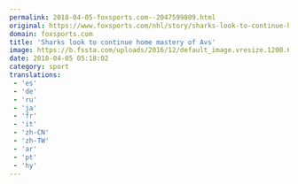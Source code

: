 ```yaml
---
permalink: 2018-04-05-foxsports.com--2047599809.html
original: https://www.foxsports.com/nhl/story/sharks-look-to-continue-home-mastery-of-avs-040518
domain: foxsports.com
title: 'Sharks look to continue home mastery of Avs'
image: https://b.fssta.com/uploads/2016/12/default_image.vresize.1200.630.high.0.png
date: 2018-04-05 05:18:02
category: sport
translations: 
 - 'es'
 - 'de'
 - 'ru'
 - 'ja'
 - 'fr'
 - 'it'
 - 'zh-CN'
 - 'zh-TW'
 - 'ar'
 - 'pt'
 - 'hy'
---
```


